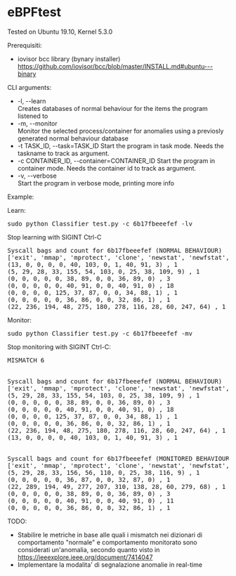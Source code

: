 # eBPFtest

Tested on Ubuntu 19.10, Kernel 5.3.0

Prerequisiti:

- iovisor bcc library (bynary installer)
https://github.com/iovisor/bcc/blob/master/INSTALL.md#ubuntu---binary

CLI arguments:

- -l, --learn           
Creates databases of normal behaviour for the items the
                        program listened to
-   -m, --monitor         
Monitor the selected process/container for anomalies
                        using a previosly generated normal behaviour database
- -t TASK_ID, --task=TASK_ID 
Start the program in task mode. Needs the taskname to
                        track as argument.
- -c CONTAINER_ID, --container=CONTAINER_ID
Start the program in container mode. Needs the
                        container id to track as argument.
-  -v, --verbose         
Start the program in verbose mode, printing more info

Example:

Learn:
<pre>sudo python Classifier_test.py -c 6b17fbeeefef -lv
</pre>
Stop learning with SIGINT Ctrl-C
<pre>Syscall bags and count for 6b17fbeeefef (NORMAL BEHAVIOUR)
[&apos;exit&apos;, &apos;mmap&apos;, &apos;mprotect&apos;, &apos;clone&apos;, &apos;newstat&apos;, &apos;newfstat&apos;, &apos;close&apos;, &apos;access&apos;, &apos;prctl&apos;, &apos;getdents&apos;, &apos;openat&apos;]
(13, 0, 0, 0, 0, 40, 103, 0, 1, 40, 91, 3) , 1
(5, 29, 28, 33, 155, 54, 103, 0, 25, 38, 109, 9) , 1
(0, 0, 0, 0, 0, 38, 89, 0, 0, 36, 89, 0) , 3
(0, 0, 0, 0, 0, 40, 91, 0, 0, 40, 91, 0) , 18
(0, 0, 0, 0, 125, 37, 87, 0, 0, 34, 88, 1) , 1
(0, 0, 0, 0, 0, 36, 86, 0, 0, 32, 86, 1) , 1
(22, 236, 194, 48, 275, 180, 278, 116, 28, 60, 247, 64) , 1
</pre>
Monitor:
<pre>sudo python Classifier_test.py -c 6b17fbeeefef -mv</pre>
Stop monitoring with SIGINT Ctrl-C:
<pre>MISMATCH 6


Syscall bags and count for 6b17fbeeefef (NORMAL BEHAVIOUR)
[&apos;exit&apos;, &apos;mmap&apos;, &apos;mprotect&apos;, &apos;clone&apos;, &apos;newstat&apos;, &apos;newfstat&apos;, &apos;close&apos;, &apos;access&apos;, &apos;prctl&apos;, &apos;getdents&apos;, &apos;openat&apos;]
(5, 29, 28, 33, 155, 54, 103, 0, 25, 38, 109, 9) , 1
(0, 0, 0, 0, 0, 38, 89, 0, 0, 36, 89, 0) , 3
(0, 0, 0, 0, 0, 40, 91, 0, 0, 40, 91, 0) , 18
(0, 0, 0, 0, 125, 37, 87, 0, 0, 34, 88, 1) , 1
(0, 0, 0, 0, 0, 36, 86, 0, 0, 32, 86, 1) , 1
(22, 236, 194, 48, 275, 180, 278, 116, 28, 60, 247, 64) , 1
(13, 0, 0, 0, 0, 40, 103, 0, 1, 40, 91, 3) , 1


Syscall bags and count for 6b17fbeeefef (MONITORED BEHAVIOUR)
[&apos;exit&apos;, &apos;mmap&apos;, &apos;mprotect&apos;, &apos;clone&apos;, &apos;newstat&apos;, &apos;newfstat&apos;, &apos;close&apos;, &apos;access&apos;, &apos;prctl&apos;, &apos;getdents&apos;, &apos;openat&apos;]
(5, 29, 28, 33, 156, 56, 110, 0, 25, 38, 116, 9) , 1
(0, 0, 0, 0, 0, 36, 87, 0, 0, 32, 87, 0) , 1
(22, 289, 194, 49, 277, 207, 310, 138, 28, 60, 279, 68) , 1
(0, 0, 0, 0, 0, 38, 89, 0, 0, 36, 89, 0) , 3
(0, 0, 0, 0, 0, 40, 91, 0, 0, 40, 91, 0) , 11
(0, 0, 0, 0, 0, 36, 86, 0, 0, 32, 86, 1) , 1
</pre>
TODO:
- Stabilire le metriche in base alle quali i mismatch nei dizionari di comportamento "normale" e comportamento monitorato sono considerati un'anomalia, secondo quanto visto in https://ieeexplore.ieee.org/document/7414047
- Implementare la modalita' di segnalazione anomalie in real-time